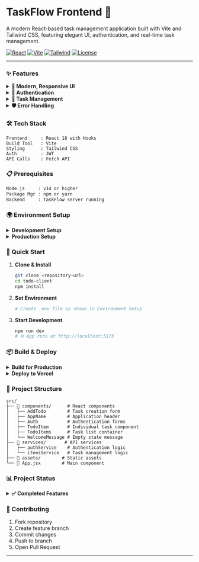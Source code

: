 # TaskFlow Frontend 🚀

A modern React-based task management application built with Vite and Tailwind CSS, featuring elegant UI, authentication, and real-time task management.

[![React](https://img.shields.io/badge/React-18-blue?logo=react)](https://reactjs.org/)
[![Vite](https://img.shields.io/badge/Vite-5.2-646CFF?logo=vite)](https://vitejs.dev/)
[![Tailwind](https://img.shields.io/badge/Tailwind-3-38BDF8?logo=tailwindcss)](https://tailwindcss.com/)
[![License](https://img.shields.io/badge/License-ISC-green.svg)](LICENSE)

---

### ✨ Features

<details>
<summary><b>🎨 Modern, Responsive UI</b></summary>

- Elegant dark theme with Tailwind CSS
- Smooth transitions and animations
- Mobile-first design
- Interactive hover states
- Task categorization (active/completed)
</details>

<details>
<summary><b>🔐 Authentication</b></summary>

- JWT-based authentication
- Secure password validation
- Automatic token expiration handling
- Protected routes
- User-friendly error messages
</details>

<details>
<summary><b>📝 Task Management</b></summary>

- Create tasks with name and optional due date
- Mark tasks as complete/incomplete
- Delete tasks with optimistic updates
- Automatic sorting (incomplete first)
- Task counters for active and completed tasks
- Date formatting for better readability
</details>

<details>
<summary><b>🛡️ Error Handling</b></summary>

- Form validation feedback
- API error handling
- Network error handling
- Token expiration handling
- Optimistic updates with rollback
</details>

### 🛠️ Tech Stack

```
Frontend     : React 18 with Hooks
Build Tool   : Vite
Styling      : Tailwind CSS
Auth         : JWT
API Calls    : Fetch API
```

### 📋 Prerequisites

```bash
Node.js     : v14 or higher
Package Mgr : npm or yarn
Backend     : TaskFlow server running
```

### 🌍 Environment Setup

<details>
<summary><b>Development Setup</b></summary>

1. Create `.env` file:

```bash
VITE_API_URL=http://localhost:3001/api
```

</details>

<details>
<summary><b>Production Setup</b></summary>

1. Create `.env.production`:

```bash
VITE_API_URL=https://your-render-backend.onrender.com/api
```

2. For Vercel deployment:
   - Add `VITE_API_URL` in project settings
   - Use your Render backend URL + `/api`
   </details>

### 🚀 Quick Start

1. **Clone & Install**

   ```bash
   git clone <repository-url>
   cd todo-client
   npm install
   ```

2. **Set Environment**

   ```bash
   # Create .env file as shown in Environment Setup
   ```

3. **Start Development**
   ```bash
   npm run dev
   # 🌐 App runs at http://localhost:5173
   ```

### 📦 Build & Deploy

<details>
<summary><b>Build for Production</b></summary>

```bash
# Ensure .env.production is configured
npm run build

# Preview build
npm run preview
```

</details>

<details>
<summary><b>Deploy to Vercel</b></summary>

1. Push code to GitHub
2. Create new project in Vercel
3. Connect repository
4. Add environment variables:
   ```
   VITE_API_URL=https://your-render-backend.onrender.com/api
   ```
5. Deploy!
</details>

### 📁 Project Structure

```
src/
├── 📱 components/      # React components
│   ├── AddTodo        # Task creation form
│   ├── AppName        # Application header
│   ├── Auth           # Authentication forms
│   ├── TodoItem       # Individual task component
│   ├── TodoItems      # Task list container
│   └── WelcomeMessage # Empty state message
├── 🔧 services/       # API services
│   ├── authService    # Authentication logic
│   └── itemsService   # Task management logic
├── 🎨 assets/        # Static assets
└── 📄 App.jsx        # Main component
```

### 📊 Project Status

<details>
<summary><b>✅ Completed Features</b></summary>

- Authentication system
- Task management functionality
- UI/UX implementation
- Error handling
- Optimistic updates
- Mobile responsiveness
</details>

<!-- <details>
<summary><b>🚧 In Progress</b></summary>

- Additional user feedback
- Performance optimizations
</details> -->

### 👥 Contributing

1. Fork repository
2. Create feature branch
3. Commit changes
4. Push to branch
5. Open Pull Request

---
